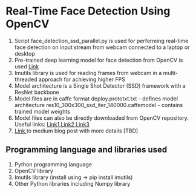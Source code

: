 # Real-Time Face Detection Using OpenCV
1. Script face_detection_ssd_parallel.py is used for performing real-time face detection on input stream from webcam connected to a laptop or desktop
2. Pre-trained deep learning model for face detection from OpenCV is used <a href='https://github.com/opencv/opencv/tree/master/samples/dnn' > Link </a>
3. Imutils library is used for reading frames from webcam in a multi-threaded approach for achieving higher FPS
4. Model architecture is a Single Shot Detector (SSD) framework with a ResNet backbone 
5. Model files are in caffe format
   deploy.prototxt.txt - defines model architecture 
   res10_300x300_ssd_iter_140000.caffemodel - contains trained model weights 
6. Model files can also be directly downloaded from OpenCV repository. Useful links: <a href='https://github.com/opencv/opencv/tree/master/samples/dnn/face_detector'> Link1 </a> <a href='https://github.com/opencv/opencv/tree/master/samples/dnn'> Link2 </a> <a href='https://github.com/opencv/opencv/blob/master/samples/dnn/models.yml'> Link3 </a>
7. <a href='' > Link </a> to medium blog post with more details [TBD]
  
## Programming language and libraries used
1. Python programming language
2. OpenCV library 
3. Imutils library (install using -> pip install imutils)
4. Other Python libraries including Numpy library

